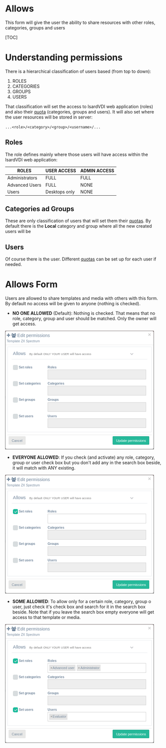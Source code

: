 <h1>Allows</h1>

This form will give the user the ability to share resources with other roles, categories, groups and users

[TOC]

# Understanding permissions

There is a hierarchical classification of users based (from top to down):

1. ROLES
2. CATEGORIES
3. GROUPS
4. USERS

That classification will set the access to IsardVDI web application (roles) and also their [quota](quotas.md) (categories, groups and users). It will also set where the user resources will be stored in server:

​	`...<role>/<category>/<group>/<username>/...`

## Roles

The role defines mainly where those users will have access within the IsardVDI web application:

| ROLES          | USER ACCESS   | ADMIN ACCESS |
| -------------- | ------------- | ------------ |
| Administrators | FULL          | FULL         |
| Advanced Users | FULL          | NONE         |
| Users          | Desktops only | NONE         |

## Categories ad Groups

These are only classification of users that will set them their [quotas](quotas.md). By default there is the **Local** category and group where all the new created users will be

## Users

Of course there is the user. Different [quotas](quotas.md) can be set up for each user if needed.

# Allows Form

Users are allowed to share templates and media with others with this form. By default no access will be given to anyone (nothing is checked).

- **NO ONE ALLOWED** (Default): Nothing is checked. That means that no role, category, group and user should be matched. Only the owner will get access.

![](../images/users/none_allowed.png)
- **EVERYONE ALLOWED**: If you check (and activate) any role, category, group or user check box but you don't add any in the search box beside, it will match with ANY existing.

![](../images/users/any_allowed.png)
- **SOME ALLOWED**: To allow only for a certain role, category, group o user, just check it's check box and search for it in the search box beside. Note that if you leave the search box empty everyone will get access to that template or media.

![](../images/users/some_allowed.png)
